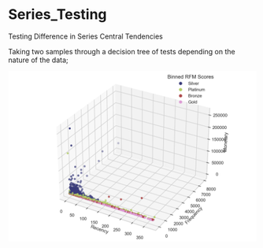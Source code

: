 # Series_Testing
Testing Difference in Series Central Tendencies 

Taking two samples through a decision tree of tests depending on the nature of the data; 

![me](https://github.com/skyblasy/Customer_Segmentation_with_K-Means_Clustering/blob/main/Customer_Binned.png)
